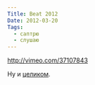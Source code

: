 ```yaml
---
Title: Beat 2012
Date: 2012-03-20
Tags:
  - саптрю
  - слушаю
---
```


http://vimeo.com/37107843

Ну и [целиком](http://vimeo.com/38367666).